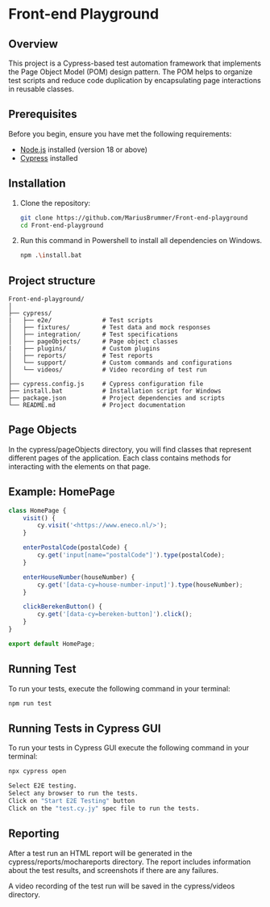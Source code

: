 # Front-end Playground

## Overview

This project is a Cypress-based test automation framework that implements the Page Object Model (POM) design pattern. The POM helps to organize test scripts and reduce code duplication by encapsulating page interactions in reusable classes.

## Prerequisites

Before you begin, ensure you have met the following requirements:

- [Node.js](https://nodejs.org/) installed (version 18 or above)
- [Cypress](https://www.cypress.io/) installed

## Installation

1. Clone the repository:

   ```bash
   git clone https://github.com/MariusBrummer/Front-end-playground
   cd Front-end-playground

2. Run this command in Powershell to install all dependencies on Windows.

   ```bash
   npm .\install.bat

## Project structure

```text
Front-end-playground/
│
├── cypress/
|   ├── e2e/              # Test scripts
│   ├── fixtures/         # Test data and mock responses
│   ├── integration/      # Test specifications
│   ├── pageObjects/      # Page object classes
|   ├── plugins/          # Custom plugins 
│   ├── reports/          # Test reports
│   └── support/          # Custom commands and configurations
│   └── videos/           # Video recording of test run
│
├── cypress.config.js     # Cypress configuration file
├── install.bat           # Installation script for Windows
├── package.json          # Project dependencies and scripts
└── README.md             # Project documentation

```

## Page Objects

In the cypress/pageObjects directory, you will find classes that represent different pages of the application. Each class contains methods for interacting with the elements on that page.

## Example: HomePage

```javascript
class HomePage {
    visit() {
        cy.visit('<https://www.eneco.nl/>');
    }

    enterPostalCode(postalCode) {
        cy.get('input[name="postalCode"]').type(postalCode);
    }

    enterHouseNumber(houseNumber) {
        cy.get('[data-cy=house-number-input]').type(houseNumber);
    }

    clickBerekenButton() {
        cy.get('[data-cy=bereken-button]').click();
    }
}

export default HomePage;
```

## Running Test

To run your tests, execute the following command in your terminal:

```bash
npm run test

```

## Running Tests in Cypress GUI

To run your tests in Cypress GUI execute the following command in your terminal:

```bash
npx cypress open

Select E2E testing.
Select any browser to run the tests.
Click on "Start E2E Testing" button
Click on the "test.cy.jy" spec file to run the tests.


```

## Reporting

After a test run an HTML report will be generated in the cypress/reports/mochareports directory. The report includes information about the test results, and screenshots if there are any failures.

A video recording of the test run will be saved in the cypress/videos directory.
